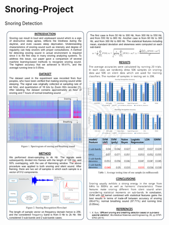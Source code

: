 # Snoring-Project
Snoring Detection

![alt_text](https://github.com/Ka0Ri/Snoring-Project/blob/master/img.png)
